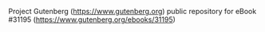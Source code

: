 Project Gutenberg (https://www.gutenberg.org) public repository for eBook #31195 (https://www.gutenberg.org/ebooks/31195)
